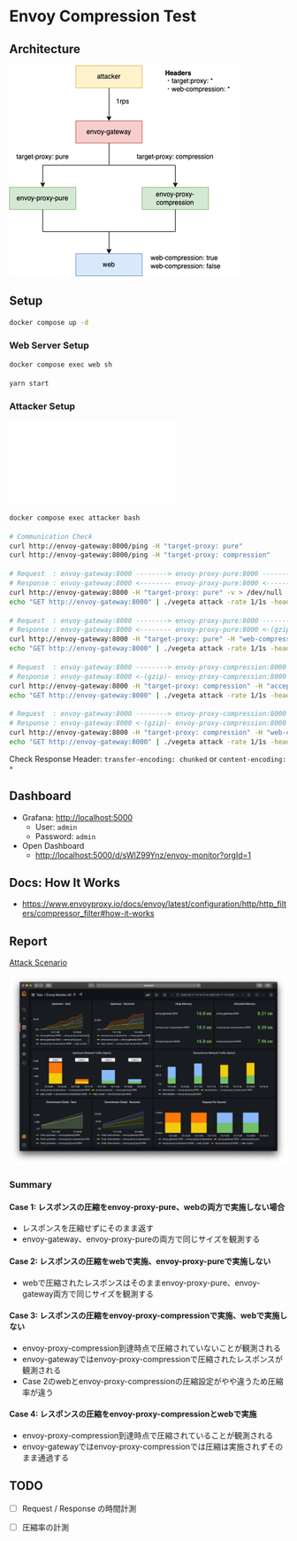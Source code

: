 # Envoy Compression Test

## Architecture

![アーキテクチャ](docs/architecture.png)

## Setup

```bash
docker compose up -d
```

### Web Server Setup

```bash
docker compose exec web sh

yarn start
```

### Attacker Setup

![Attack Scenario](./attacker/run.sh)

```bash
docker compose exec attacker bash

# Communication Check
curl http://envoy-gateway:8000/ping -H "target-proxy: pure"
curl http://envoy-gateway:8000/ping -H "target-proxy: compression"

# Request  : envoy-gateway:8000 --------> envoy-proxy-pure:8000 --------> web:80
# Response : envoy-gateway:8000 <-------- envoy-proxy-pure:8000 <-------- web:80
curl http://envoy-gateway:8000 -H "target-proxy: pure" -v > /dev/null
echo "GET http://envoy-gateway:8000" | ./vegeta attack -rate 1/1s -header "target-proxy: pure" > /dev/null

# Request  : envoy-gateway:8000 --------> envoy-proxy-pure:8000 --------> web:80
# Response : envoy-gateway:8000 <-------- envoy-proxy-pure:8000 <-(gzip)- web:80
curl http://envoy-gateway:8000 -H "target-proxy: pure" -H "web-compression: true" -H "accept-encoding: gzip" -v > /dev/null
echo "GET http://envoy-gateway:8000" | ./vegeta attack -rate 1/1s -header "target-proxy: pure" -header "web-compression: true" -header "accept-encoding: gzip" > /dev/null

# Request  : envoy-gateway:8000 --------> envoy-proxy-compression:8000 --------> web:80
# Response : envoy-gateway:8000 <-(gzip)- envoy-proxy-compression:8000 <-------- web:80
curl http://envoy-gateway:8000 -H "target-proxy: compression" -H "accept-encoding: gzip" -v > /dev/null
echo "GET http://envoy-gateway:8000" | ./vegeta attack -rate 1/1s -header "target-proxy: compression" -header "accept-encoding: gzip" > /dev/null

# Request  : envoy-gateway:8000 --------> envoy-proxy-compression:8000 --------> web:80
# Response : envoy-gateway:8000 <-(gzip)- envoy-proxy-compression:8000 <-(gzip)- web:80
curl http://envoy-gateway:8000 -H "target-proxy: compression" -H "web-compression: true" -H "accept-encoding: gzip" -v > /dev/null
echo "GET http://envoy-gateway:8000" | ./vegeta attack -rate 1/1s -header "target-proxy: compression" -header "web-compression: true" -header "accept-encoding: gzip" > /dev/null
```

Check Response Header: `transfer-encoding: chunked` or `content-encoding: *`

## Dashboard

- Grafana: <http://localhost:5000>
  - User: `admin`
  - Password: `admin`
- Open Dashboard
  - <http://localhost:5000/d/sWlZ99Ynz/envoy-monitor?orgId=1>

## Docs: How It Works

* https://www.envoyproxy.io/docs/envoy/latest/configuration/http/http_filters/compressor_filter#how-it-works

## Report

[Attack Scenario](./attacker/run.sh)

![Report 1](./docs/compression-result.png)

### Summary

#### Case 1: レスポンスの圧縮をenvoy-proxy-pure、webの両方で実施しない場合

* レスポンスを圧縮せずにそのまま返す
* envoy-gateway、envoy-proxy-pureの両方で同じサイズを観測する

#### Case 2: レスポンスの圧縮をwebで実施、envoy-proxy-pureで実施しない

* webで圧縮されたレスポンスはそのままenvoy-proxy-pure、envoy-gateway両方で同じサイズを観測する

#### Case 3: レスポンスの圧縮をenvoy-proxy-compressionで実施、webで実施しない

* envoy-proxy-compression到達時点で圧縮されていないことが観測される
* envoy-gatewayではenvoy-proxy-compressionで圧縮されたレスポンスが観測される
* Case 2のwebとenvoy-proxy-compressionの圧縮設定がやや違うため圧縮率が違う

#### Case 4: レスポンスの圧縮をenvoy-proxy-compressionとwebで実施

* envoy-proxy-compression到達時点で圧縮されていることが観測される
* envoy-gatewayではenvoy-proxy-compressionでは圧縮は実施されずそのまま通過する


## TODO

* [ ] Request / Response の時間計測
* [ ] 圧縮率の計測

